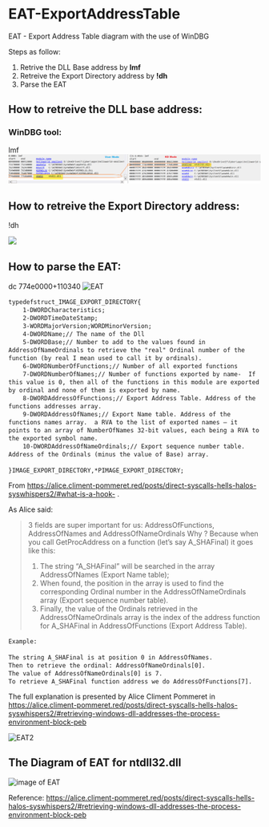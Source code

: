 # EAT-ExportAddressTable
EAT - Export Address Table diagram with the use of WinDBG

Steps as follow:

1. Retrive the DLL Base address by **lmf**
2. Retreive the Export Directory address by **!dh**
3. Parse the EAT

## How to retreive the DLL base address:

### WinDBG tool:
lmf
<img src="/Images/EAT-Export%20Table%20Address%200.png" width="1000">
## How to retreive the Export Directory address:

!dh

<img src="https://github.com/nimaforoughi/EAT-ExportAddressTable/blob/main/Images/EAT-Export%20Table%20Address%201.png" width="400">


## How to parse the EAT:

dc 774e0000+110340
![EAT](https://user-images.githubusercontent.com/90676852/174516198-99d8ec8e-1fe5-4cab-823f-18da3d549a79.png)

	typedefstruct_IMAGE_EXPORT_DIRECTORY{
		1-DWORDCharacteristics;
		2-DWORDTimeDateStamp;
		3-WORDMajorVersion;WORDMinorVersion;
		4-DWORDName;// The name of the Dll
		5-DWORDBase;// Number to add to the values found in AddressOfNameOrdinals to retrieve the "real" Ordinal number of the function (by real I mean used to call it by ordinals).
		6-DWORDNumberOfFunctions;// Number of all exported functions      
		7-DWORDNumberOfNames;// Number of functions exported by name-  If this value is 0, then all of the functions in this module are exported by ordinal and none of them is exported by name.     
		8-DWORDAddressOfFunctions;// Export Address Table. Address of the functions addresses array.   
		9-DWORDAddressOfNames;// Export Name table. Address of the functions names array.  a RVA to the list of exported names – it points to an array of NumberOfNames 32-bit values, each being a RVA to the exported symbol name.      
		10-DWORDAddressOfNameOrdinals;// Export sequence number table.  Address of the Ordinals (minus the value of Base) array.    

	}IMAGE_EXPORT_DIRECTORY,*PIMAGE_EXPORT_DIRECTORY;


From <https://alice.climent-pommeret.red/posts/direct-syscalls-hells-halos-syswhispers2/#what-is-a-hook-> .

As Alice said:

> 3 fields are super important for us: AddressOfFunctions, AddressOfNames and AddressOfNameOrdinals
> Why ? Because when you call GetProcAddress on a function (let’s say A_SHAFinal) it goes like this:
>
> 1. The string “A_SHAFinal” will be searched in the array AddressOfNames (Export Name table);
> 2. When found, the position in the array is used to find the corresponding Ordinal number in the AddressOfNameOrdinals array (Export sequence number table).
> 3. Finally, the value of the Ordinals retrieved in the AddressOfNameOrdinals array is the index of the address function for A_SHAFinal in AddressOfFunctions (Export Address Table).

	Example: 

	The string A_SHAFinal is at position 0 in AddressOfNames.
	Then to retrieve the ordinal: AddressOfNameOrdinals[0]. 
	The value of AddressOfNameOrdinals[0] is 7.
	To retrieve A_SHAFinal function address we do AddressOfFunctions[7].

The full explanation is presented by Alice Climent Pommeret in <https://alice.climent-pommeret.red/posts/direct-syscalls-hells-halos-syswhispers2/#retrieving-windows-dll-addresses-the-process-environment-block-peb>


![EAT2](https://user-images.githubusercontent.com/90676852/174515889-50d40d49-1b22-49ef-938b-6ea4b72a594d.png)

## The Diagram of EAT for ntdll32.dll
![image of EAT](https://github.com/nimaforoughi/EAT-ExportAddressTable/blob/main/Images/EAT%20-%20Export%20Address%20Table.png)


Reference:
<https://alice.climent-pommeret.red/posts/direct-syscalls-hells-halos-syswhispers2/#retrieving-windows-dll-addresses-the-process-environment-block-peb>
